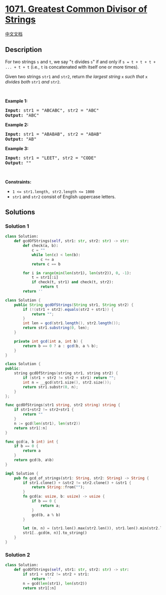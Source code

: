 # [1071. Greatest Common Divisor of Strings](https://leetcode.com/problems/greatest-common-divisor-of-strings)

[中文文档](./solution/1000-1099/1071.Greatest%20Common%20Divisor%20of%20Strings/README.md)

<!-- tags:Math,String -->

## Description

<p>For two strings <code>s</code> and <code>t</code>, we say &quot;<code>t</code> divides <code>s</code>&quot; if and only if <code>s = t + t + t + ... + t + t</code> (i.e., <code>t</code> is concatenated with itself one or more times).</p>

<p>Given two strings <code>str1</code> and <code>str2</code>, return <em>the largest string </em><code>x</code><em> such that </em><code>x</code><em> divides both </em><code>str1</code><em> and </em><code>str2</code>.</p>

<p>&nbsp;</p>
<p><strong class="example">Example 1:</strong></p>

<pre>
<strong>Input:</strong> str1 = &quot;ABCABC&quot;, str2 = &quot;ABC&quot;
<strong>Output:</strong> &quot;ABC&quot;
</pre>

<p><strong class="example">Example 2:</strong></p>

<pre>
<strong>Input:</strong> str1 = &quot;ABABAB&quot;, str2 = &quot;ABAB&quot;
<strong>Output:</strong> &quot;AB&quot;
</pre>

<p><strong class="example">Example 3:</strong></p>

<pre>
<strong>Input:</strong> str1 = &quot;LEET&quot;, str2 = &quot;CODE&quot;
<strong>Output:</strong> &quot;&quot;
</pre>

<p>&nbsp;</p>
<p><strong>Constraints:</strong></p>

<ul>
	<li><code>1 &lt;= str1.length, str2.length &lt;= 1000</code></li>
	<li><code>str1</code> and <code>str2</code> consist of English uppercase letters.</li>
</ul>

## Solutions

### Solution 1

<!-- tabs:start -->

```python
class Solution:
    def gcdOfStrings(self, str1: str, str2: str) -> str:
        def check(a, b):
            c = ""
            while len(c) < len(b):
                c += a
            return c == b

        for i in range(min(len(str1), len(str2)), 0, -1):
            t = str1[:i]
            if check(t, str1) and check(t, str2):
                return t
        return ''
```

```java
class Solution {
    public String gcdOfStrings(String str1, String str2) {
        if (!(str1 + str2).equals(str2 + str1)) {
            return "";
        }
        int len = gcd(str1.length(), str2.length());
        return str1.substring(0, len);
    }

    private int gcd(int a, int b) {
        return b == 0 ? a : gcd(b, a % b);
    }
}
```

```cpp
class Solution {
public:
    string gcdOfStrings(string str1, string str2) {
        if (str1 + str2 != str2 + str1) return "";
        int n = __gcd(str1.size(), str2.size());
        return str1.substr(0, n);
    }
};
```

```go
func gcdOfStrings(str1 string, str2 string) string {
	if str1+str2 != str2+str1 {
		return ""
	}
	n := gcd(len(str1), len(str2))
	return str1[:n]
}

func gcd(a, b int) int {
	if b == 0 {
		return a
	}
	return gcd(b, a%b)
}
```

```rust
impl Solution {
    pub fn gcd_of_strings(str1: String, str2: String) -> String {
        if str1.clone() + &str2 != str2.clone() + &str1 {
            return String::from("");
        }
        fn gcd(a: usize, b: usize) -> usize {
            if b == 0 {
                return a;
            }
            gcd(b, a % b)
        }

        let (m, n) = (str1.len().max(str2.len()), str1.len().min(str2.len()));
        str1[..gcd(m, n)].to_string()
    }
}
```

<!-- tabs:end -->

### Solution 2

<!-- tabs:start -->

```python
class Solution:
    def gcdOfStrings(self, str1: str, str2: str) -> str:
        if str1 + str2 != str2 + str1:
            return ''
        n = gcd(len(str1), len(str2))
        return str1[:n]
```

<!-- tabs:end -->

<!-- end -->
